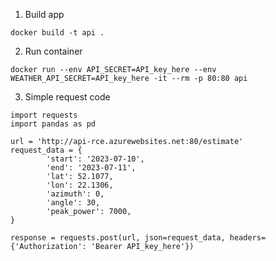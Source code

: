 1. Build app

`docker build -t api .`

2. Run container

`docker run --env API_SECRET=API_key_here --env WEATHER_API_SECRET=API_key_here -it --rm -p 80:80 api`

3. Simple request code

```
import requests
import pandas as pd

url = 'http://api-rce.azurewebsites.net:80/estimate'
request_data = {
        'start': '2023-07-10',
        'end': '2023-07-11',
        'lat': 52.1077,
        'lon': 22.1306,
        'azimuth': 0,
        'angle': 30,
        'peak_power': 7000,
}

response = requests.post(url, json=request_data, headers={'Authorization': 'Bearer API_key_here'})
```
